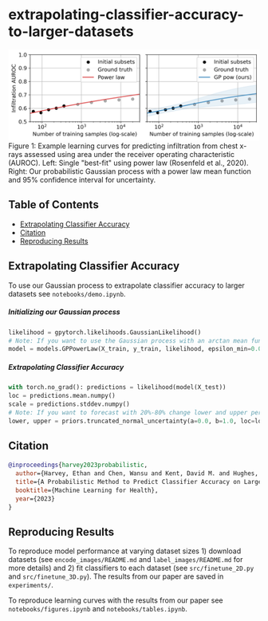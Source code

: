 # extrapolating-classifier-accuracy-to-larger-datasets

![Figure 1](./motivation.png)
Figure 1: Example learning curves for predicting infiltration from chest x-rays assessed using area under the receiver operating characteristic (AUROC). Left: Single "best-fit" using power law (Rosenfeld et al., 2020). Right: Our probabilistic Gaussian process with a power law mean function and 95% confidence interval for uncertainty.

## Table of Contents

- [Extrapolating Classifier Accuracy](#extrapolating-classifier-accuracy)
- [Citation](#citation)
- [Reproducing Results](#reproducing-results)

## Extrapolating Classifier Accuracy

To use our Gaussian process to extrapolate classifier accuracy to larger datasets see `notebooks/demo.ipynb`.

##### Initializing our Gaussian process

```python
likelihood = gpytorch.likelihoods.GaussianLikelihood()
# Note: If you want to use the Gaussian process with an arctan mean function use models.GPArctan() instead.
model = models.GPPowerLaw(X_train, y_train, likelihood, epsilon_min=0.05, with_priors=True)
```

##### Extrapolating Classifier Accuracy

```python
with torch.no_grad(): predictions = likelihood(model(X_test))
loc = predictions.mean.numpy()
scale = predictions.stddev.numpy()
# Note: If you want to forecast with 20%-80% change lower and upper percentile.
lower, upper = priors.truncated_normal_uncertainty(a=0.0, b=1.0, loc=loc, scale=scale, lower_percentile=0.025, upper_percentile=0.975) 
```

## Citation

```bibtex
@inproceedings{harvey2023probabilistic,
  author={Harvey, Ethan and Chen, Wansu and Kent, David M. and Hughes, Michael C.},
  title={A Probabilistic Method to Predict Classifier Accuracy on Larger Datasets given Small Pilot Data},
  booktitle={Machine Learning for Health},
  year={2023}
}
```

## Reproducing Results

To reproduce model performance at varying dataset sizes 1) download datasets (see `encode_images/README.md` and `label_images/README.md` for more details) and 2) fit classifiers to each dataset (see `src/finetune_2D.py` and `src/finetune_3D.py`). The results from our paper are saved in `experiments/`.

To reproduce learning curves with the results from our paper see `notebooks/figures.ipynb` and `notebooks/tables.ipynb`.
